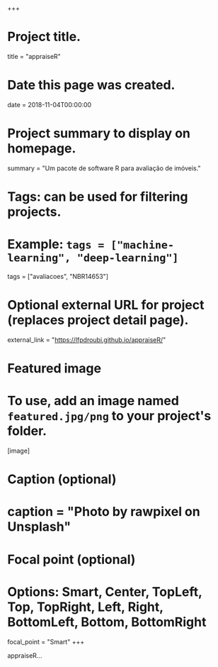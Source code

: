 +++
# Project title.
title = "appraiseR"

# Date this page was created.
date = 2018-11-04T00:00:00

# Project summary to display on homepage.
summary = "Um pacote de software R para avaliação de imóveis."

# Tags: can be used for filtering projects.
# Example: `tags = ["machine-learning", "deep-learning"]`
tags = ["avaliacoes", "NBR14653"]

# Optional external URL for project (replaces project detail page).
external_link = "https://lfpdroubi.github.io/appraiseR/"

# Featured image
# To use, add an image named `featured.jpg/png` to your project's folder. 
[image]
  # Caption (optional)
  # caption = "Photo by rawpixel on Unsplash"
  
  # Focal point (optional)
  # Options: Smart, Center, TopLeft, Top, TopRight, Left, Right, BottomLeft, Bottom, BottomRight
  focal_point = "Smart"
+++

appraiseR...
